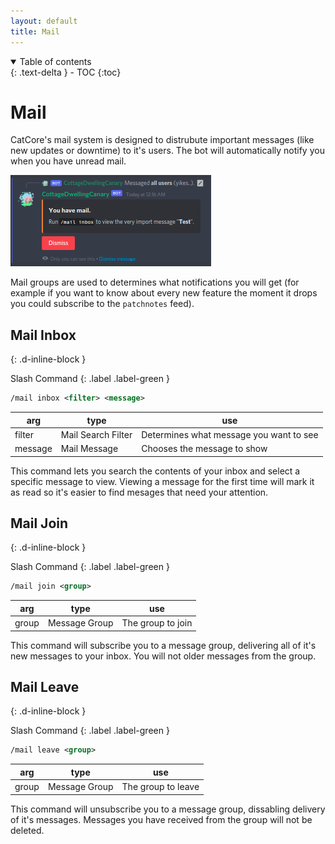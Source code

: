 ```yaml
---
layout: default
title: Mail
---
```


<details open markdown="block">
  <summary>
    Table of contents
  </summary>
  {: .text-delta }
- TOC
{:toc}
</details>

# Mail

CatCore's mail system is designed to distrubute important messages (like new updates or downtime) to it's users. The bot will automatically notify you when you have unread mail.

![unread message notification](images/mail_unread.png)

Mail groups are used to determines what notifications you will get (for example if you want to know about every new feature the moment it drops you could subscribe to the `patchnotes` feed).

## Mail Inbox
{: .d-inline-block }

Slash Command
{: .label .label-green }

```xml
/mail inbox <filter> <message> 
```

| arg     | type               | use                                     |
|---------|--------------------|-----------------------------------------|
| filter  | Mail Search Filter | Determines what message you want to see |
| message | Mail Message       | Chooses the message to show             |

This command lets you search the contents of your inbox and select a specific message to view. Viewing a message for the first time will mark it as read so it's easier to find mesages that need your attention. 

## Mail Join
{: .d-inline-block }

Slash Command
{: .label .label-green }

```xml
/mail join <group>
```

| arg   | type          | use               |
|-------|---------------|-------------------|
| group | Message Group | The group to join |

This command will subscribe you to a message group, delivering all of it's new messages to your inbox. You will not older messages from the group.

## Mail Leave
{: .d-inline-block }

Slash Command
{: .label .label-green }

```xml
/mail leave <group>
```

| arg   | type          | use                |
|-------|---------------|--------------------|
| group | Message Group | The group to leave |

This command will unsubscribe you to a message group, dissabling delivery of it's messages. Messages you have received from the group will not be deleted.
